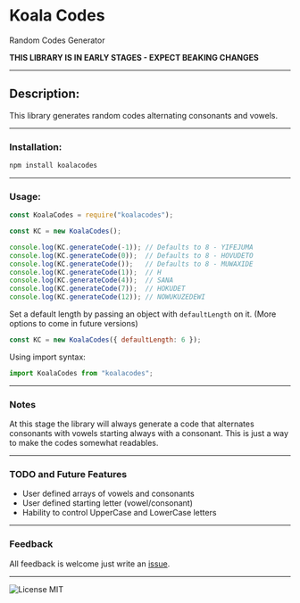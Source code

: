 # Koala Codes

Random Codes Generator

**THIS LIBRARY IS IN EARLY STAGES - EXPECT BEAKING CHANGES**

***

## Description:

This library generates random codes alternating consonants and vowels.

***

### Installation:

```sh
npm install koalacodes
```

***

### Usage:

```js
const KoalaCodes = require("koalacodes");

const KC = new KoalaCodes();

console.log(KC.generateCode(-1)); // Defaults to 8 - YIFEJUMA
console.log(KC.generateCode(0));  // Defaults to 8 - HOVUDETO
console.log(KC.generateCode());   // Defaults to 8 - MUWAXIDE
console.log(KC.generateCode(1));  // H
console.log(KC.generateCode(4));  // SANA
console.log(KC.generateCode(7));  // HOKUDET
console.log(KC.generateCode(12)); // NOWUKUZEDEWI
```

Set a default length by passing an object with `defaultLength` on it. (More options to come in future versions)

```js
const KC = new KoalaCodes({ defaultLength: 6 });
```

Using import syntax:

```js
import KoalaCodes from "koalacodes";
```

***

### Notes

At this stage the library will always generate a code that alternates consonants with vowels starting always with a consonant. This is just a way to make the codes somewhat readables.

***

### **TODO** and **Future Features**

* User defined arrays of vowels and consonants
* User defined starting letter (vowel/consonant)
* Hability to control UpperCase and LowerCase letters

***

### Feedback

All feedback is welcome just write an [issue](https://github.com/MrAmericanMike/koalacodes/issues).

***

![License MIT](https://img.shields.io/badge/license-MIT-blue)

